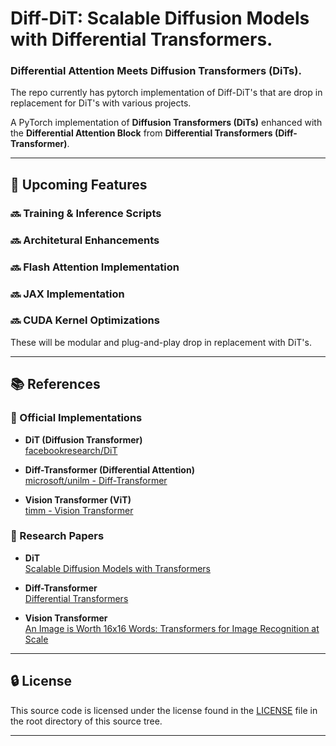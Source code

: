 # Diff-DiT: Scalable Diffusion Models with Differential Transformers.

### Differential Attention Meets Diffusion Transformers (DiTs).

The repo currently has pytorch implementation of Diff-DiT's that are drop in replacement for DiT's with various projects.

A PyTorch implementation of **Diffusion Transformers (DiTs)** enhanced with the **Differential Attention Block** from **Differential Transformers (Diff-Transformer)**.

---

## 🚧 Upcoming Features

### 🔜 Training & Inference Scripts
### 🔜 Architetural Enhancements
### 🔜 Flash Attention Implementation
### 🔜 JAX Implementation
### 🔜 CUDA Kernel Optimizations

These will be modular and plug-and-play drop in replacement with DiT's.

---

## 📚 References

### 🔗 Official Implementations

- **DiT (Diffusion Transformer)**  
  [facebookresearch/DiT](https://github.com/facebookresearch/DiT)

- **Diff-Transformer (Differential Attention)**  
  [microsoft/unilm - Diff-Transformer](https://github.com/microsoft/unilm/tree/master/Diff-Transformer)

- **Vision Transformer (ViT)**  
  [timm - Vision Transformer](https://github.com/huggingface/pytorch-image-models/blob/main/timm/models/vision_transformer.py)

### 📄 Research Papers

- **DiT**  
  [Scalable Diffusion Models with Transformers](https://arxiv.org/abs/2212.09748v2)

- **Diff-Transformer**  
  [Differential Transformers](https://arxiv.org/abs/2410.05258v2)

- **Vision Transformer**  
  [An Image is Worth 16x16 Words: Transformers for Image Recognition at Scale](https://arxiv.org/abs/2010.11929v2)

---

## 🔒 License

This source code is licensed under the license found in the [LICENSE](./LICENSE) file in the root directory of this source tree.

---


